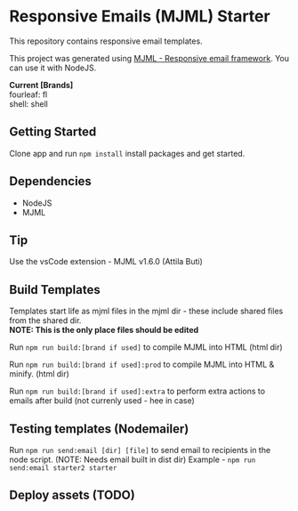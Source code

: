 # Responsive Emails (MJML) Starter

This repository contains responsive email templates.

This project was generated using [MJML - Responsive email framework](https://github.com/mjmlio/mjml). You can use it with NodeJS.

**Current [Brands]**\
fourleaf: fl\
shell: shell

## Getting Started

Clone app and run `npm install` install packages and get started.

## Dependencies

- NodeJS
- MJML

## Tip

Use the vsCode extension - MJML v1.6.0 (Attila Buti)

## Build Templates

Templates start life as mjml files in the mjml dir - these include shared files from the shared dir.\
**NOTE: This is the only place files should be edited**

Run `npm run build:[brand if used]` to compile MJML into HTML (html dir)

Run `npm run build:[brand if used]:prod` to compile MJML into HTML & minify. (html dir)

Run `npm run build:[brand if used]:extra` to perform extra actions to emails after build (not currenly used - hee in case)

## Testing templates (Nodemailer)

Run `npm run send:email [dir] [file]` to send email to recipients in the node script. (NOTE: Needs email built in dist dir)
Example - `npm run send:email starter2 starter`

## Deploy assets (TODO)